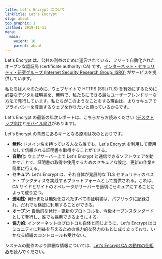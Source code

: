 ```yaml
---
title: Let's Encrypt について
linkTitle: Let's Encrypt
slug: about
top_graphic: 1
lastmod: 2019-11-11
menu:
  main:
    weight: 10
    parent: about
---
```


Let's Encrypt は、公共の利益のために運営されている、フリーで自動化されたオープンな認証局 (certificate authority; CA) です。[インターネット・セキュリティ・研究グループ (Internet Security Research Group; ISRG)](https://www.abetterinternet.org/) がサービスを提供しています。

私たちは人々のために、ウェブサイトで HTTPS (SSL/TLS) を有効にするために必要なデジタル証明書を、無料で、私たちにできる最もユーザーフレンドリーな方法で発行しています。私たちがこのようなことをする理由は、よりセキュアでプライバシーを尊重するウェブを作りたいと願っているからです。

Let's Encrypt の最新の年次レポートは、こちらからお読みください ([デスクトップ向け](https://www.abetterinternet.org/annual-reports/)と[モバイル向け](https://abetterinternet.org/documents/2019-ISRG-Annual-Report-Mobile.pdf)があります)。

Let's Encrypt の背景にあるキーとなる原則は次のとおりです。

* <strong>無料:</strong> ドメイン名を持っている人なら誰でも、Let's Encrypt を利用して費用なしで信頼される証明書を取得することができる。
* <strong>自動化:</strong> ウェブサーバー上で Let's Encrypt と通信できるソフトウェアを動かすことで、証明書の取得や使用するためのセキュアな設定、更新の作業を簡単に行える。
* <strong>セキュア:</strong> Let's Encrypt は、それ自体が発展的な TLS セキュリティのベスト・プラクティスを実践するプラットフォームとして提供される。これは、CA サイドとサイトのオペレータがサーバーを適切にセキュアにすることによって成り立つ。
* <strong>透明性:</strong> 発行または無効化されたすべての証明書は、パブリックに記録され、だれでも検証に利用することができる。
* <strong>オープン:</strong> 自動的な発行・更新のプロトコルを、今後オープンスタンダードとして発行し、誰でも採用できるようにする。
* <strong>協力的:</strong> インターネットのプロトコル自体と同じように、Let's Encrypt はコミュニティに利益を与えるための協力的な努力のもとに成り立っており、いかなる組織のコントロールも受けない。

システムの動作のより詳細な情報については、[Let's Encrypt CA の動作の仕組み](/how-it-works)を読んでください。

